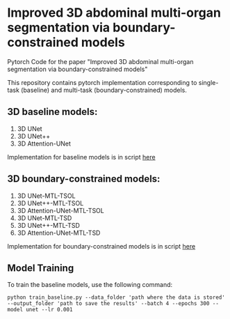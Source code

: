 # Improved 3D abdominal multi-organ segmentation via boundary-constrained models

Pytorch Code for the paper "Improved 3D abdominal multi-organ segmentation via boundary-constrained models"

This repository contains pytorch implementation corresponding to single-task (baseline) and multi-task (boundary-constrained) models.

## 3D baseline models:
1. 3D UNet
2. 3D UNet++
3. 3D Attention-UNet

Implementation for baseline models is in script [here](https://github.com/samra-irshad/3d-multitask-unet/blob/main/model/baseline_models.py)

## 3D boundary-constrained models:
1. 3D UNet-MTL-TSOL
2. 3D UNet++-MTL-TSOL
3. 3D Attention-UNet-MTL-TSOL
4. 3D UNet-MTL-TSD
5. 3D UNet++-MTL-TSD
6. 3D Attention-UNet-MTL-TSD

Implementation for boundary-constrained models is in script [here](https://github.com/samra-irshad/3d-multitask-unet/blob/main/model/boundary_constrained_models.py)

## Model Training 
To train the baseline models, use the following command:

`python train_baseline.py --data_folder 'path where the data is stored' --output_folder 'path to save the results' --batch 4 --epochs 300 --model unet --lr 0.001`
